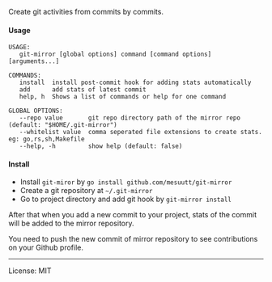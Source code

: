 Create git activities from commits by commits.

#### Usage

```shell
USAGE:
   git-mirror [global options] command [command options] [arguments...]

COMMANDS:
   install  install post-commit hook for adding stats automatically
   add      add stats of latest commit
   help, h  Shows a list of commands or help for one command

GLOBAL OPTIONS:
   --repo value       git repo directory path of the mirror repo (default: "$HOME/.git-mirror")
   --whitelist value  comma seperated file extensions to create stats. eg: go,rs,sh,Makefile
   --help, -h         show help (default: false)
```

#### Install
- Install `git-miror` by `go install github.com/mesuutt/git-mirror`
- Create a git repository at `~/.git-mirror`
- Go to project directory and add git hook by `git-mirror install`

After that when you add a new commit to your project, stats of the commit will be added to the mirror repository.

You need to push the new commit of mirror repository to see contributions on your Github profile.

----

License: MIT